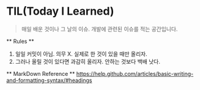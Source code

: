 # TIL(Today I Learned) 
> 매일 배운 것이나 그 날의 이슈. 개발에 관련된 이슈를 적는 공간입니다.


** Rules **
1. 일일 커밋이 아님. 의무 X. 실제로 한 것이 있을 때만 올리자.
2. 그러나 올릴 것이 있다면 과감히 올리자. 안하는 것보다 백배 낫다.

** MarkDown Reference **
https://help.github.com/articles/basic-writing-and-formatting-syntax/#headings 
